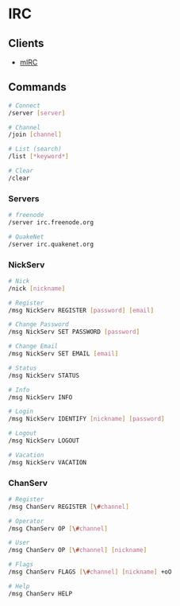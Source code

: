 # IRC

## Clients

- [mIRC](/todo/mirc.md)

## Commands

```sh
# Connect
/server [server]

# Channel
/join [channel]

# List (search)
/list [*keyword*]

# Clear
/clear
```

### Servers

```sh
# freenode
/server irc.freenode.org

# QuakeNet
/server irc.quakenet.org
```

### NickServ

```sh
# Nick
/nick [nickname]

# Register
/msg NickServ REGISTER [password] [email]

# Change Password
/msg NickServ SET PASSWORD [password]

# Change Email
/msg NickServ SET EMAIL [email]

# Status
/msg NickServ STATUS

# Info
/msg NickServ INFO

# Login
/msg NickServ IDENTIFY [nickname] [password]

# Logout
/msg NickServ LOGOUT

# Vacation
/msg NickServ VACATION
```

### ChanServ

```sh
# Register
/msg ChanServ REGISTER [\#channel]

# Operator
/msg ChanServ OP [\#channel]

# User
/msg ChanServ OP [\#channel] [nickname]

# Flags
/msg ChanServ FLAGS [\#channel] [nickname] +oO

# Help
/msg ChanServ HELP
```
